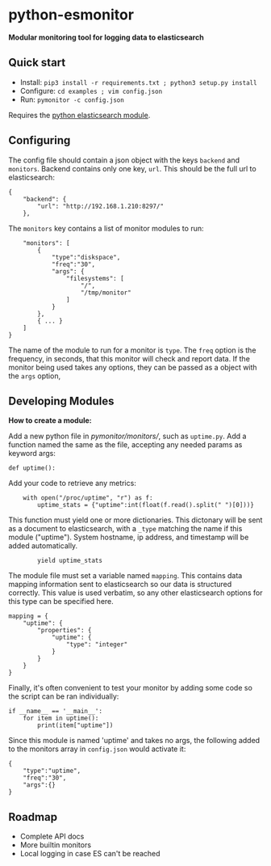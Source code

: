 python-esmonitor
================
**Modular monitoring tool for logging data to elasticsearch**

Quick start
-----------

* Install: `pip3 install -r requirements.txt ; python3 setup.py install`
* Configure: `cd examples ; vim config.json`
* Run: `pymonitor -c config.json`
 
Requires the [python elasticsearch module](https://github.com/elastic/elasticsearch-py).

Configuring
-----------

The config file should contain a json object with the keys `backend` and `monitors`. Backend contains only one key, `url`. This should be the full url to elasticsearch:

```
{
    "backend": {
        "url": "http://192.168.1.210:8297/"
    },
```

The `monitors` key contains a list of monitor modules to run:

```
    "monitors": [
        {
            "type":"diskspace",
            "freq":"30",
            "args": {
                "filesystems": [
                    "/",
                    "/tmp/monitor"
                ]
            }
        },
        { ... }
    ]
}
```

The name of the module to run for a monitor is `type`. The `freq` option is the frequency, in seconds, that this monitor will check and report data. If the monitor being used takes any options, they can be passed as a object with the `args` option,

Developing Modules
------------------

**How to create a module:**

Add a new python file in *pymonitor/monitors/*, such as `uptime.py`. Add a function named the same as the file, accepting any needed params as keyword args:
```
def uptime():
```
Add your code to retrieve any metrics:
```
    with open("/proc/uptime", "r") as f:
        uptime_stats = {"uptime":int(float(f.read().split(" ")[0]))}
```
This function must yield one or more dictionaries. This dictonary will be sent as a document to elasticsearch, with a `_type` matching the name if this module ("uptime"). System hostname, ip address, and timestamp will be added automatically.
```
        yield uptime_stats
```
The module file must set a variable named `mapping`. This contains data mapping information sent to elasticsearch so our data is structured correctly. This value is used verbatim, so any other elasticsearch options for this type can be specified here.
```
mapping = {
    "uptime": {
        "properties": {
            "uptime": {
                "type": "integer"
            }
        }
    }
}
```
Finally, it's often convenient to test your monitor by adding some code so the script can be ran individually:
```
if __name__ == '__main__':
    for item in uptime():
        print(item["uptime"])
```
Since this module is named 'uptime' and takes no args, the following added to the monitors array in `config.json` would activate it:
```
{
    "type":"uptime",
    "freq":"30",
    "args":{}
}
```
Roadmap
-------

* Complete API docs
* More builtin monitors
* Local logging in case ES can't be reached

